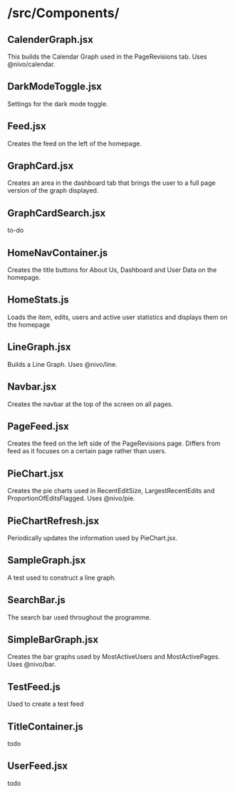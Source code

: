 # /src/Components/

## CalenderGraph.jsx

This builds the Calendar Graph used in the PageRevisions tab. Uses @nivo/calendar. 

## DarkModeToggle.jsx

Settings for the dark mode toggle.

## Feed.jsx

Creates the feed on the left of the homepage.

## GraphCard.jsx

Creates an area in the dashboard tab that brings the user to a full page version of the graph displayed.

## GraphCardSearch.jsx

to-do

## HomeNavContainer.js

Creates the title buttons for About Us, Dashboard and User Data on the homepage.

## HomeStats.js

Loads the item, edits, users and active user statistics and displays them on the homepage

## LineGraph.jsx

Builds a Line Graph. Uses @nivo/line.

## Navbar.jsx

Creates the navbar at the top of the screen on all pages.

## PageFeed.jsx

Creates the feed on the left side of the PageRevisions page. Differs from feed as it focuses on a certain page rather than users.

## PieChart.jsx

Creates the pie charts used in RecentEditSize, LargestRecentEdits and ProportionOfEditsFlagged. Uses @nivo/pie.

## PieChartRefresh.jsx

Periodically updates the information used by PieChart.jsx.

## SampleGraph.jsx

A test used to construct a line graph.

## SearchBar.js

The search bar used throughout the programme.

## SimpleBarGraph.jsx

Creates the bar graphs used by MostActiveUsers and MostActivePages. Uses @nivo/bar.

## TestFeed.js

Used to create a test feed

## TitleContainer.js

todo 

## UserFeed.jsx

todo 